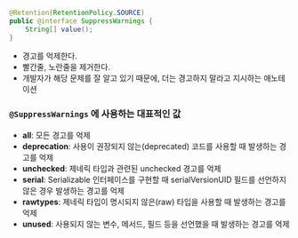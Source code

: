 ```java
@Retention(RetentionPolicy.SOURCE)  
public @interface SuppressWarnings {  
    String[] value();  
}
```
- 경고를 억제한다.
- 빨간줄, 노란줄을 제거한다.
-  개발자가 해당 문제를 잘 알고 있기 때문에, 더는 경고하지 말라고 지시하는 애노테이션


### `@SuppressWarnings` 에 사용하는 대표적인 값
- **all**: 모든 경고를 억제
- **deprecation**: 사용이 권장되지 않는(deprecated) 코드를 사용할 때 발생하는 경고를 억제
- **unchecked**: 제네릭 타입과 관련된 unchecked 경고를 억제
- **serial**: Serializable 인터페이스를 구현할 때 serialVersionUID 필드를 선언하지 않은 경우 발생하는 경고를 억제
- **rawtypes**: 제네릭 타입이 명시되지 않은(raw) 타입을 사용할 때 발생하는 경고를 억제
- **unused**: 사용되지 않는 변수, 메서드, 필드 등을 선언했을 때 발생하는 경고를 억제